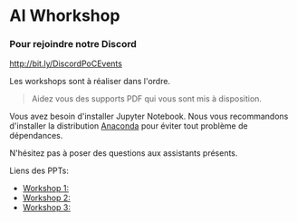 # AI Whorkshop

### Pour rejoindre notre Discord
http://bit.ly/DiscordPoCEvents

Les workshops sont à réaliser dans l'ordre.
> Aidez vous des supports PDF qui vous sont mis à disposition.

Vous avez besoin d'installer Jupyter Notebook.
Nous vous recommandons d'installer la distribution [Anaconda](https://www.anaconda.com/distribution/) pour éviter tout problème de dépendances.

N'hésitez pas à poser des questions aux assistants présents.


Liens des PPTs:

- [Workshop 1:](https://drive.google.com/file/d/125KpOeQkCcQDvz07naxenn_eEN0FUwfi/view?usp=sharing)
- [Workshop 2:](https://drive.google.com/file/d/1X44I3y7ZUlvbXAr0-3PbTiwAxCkId4dL/view?usp=sharing)
- [Workshop 3:](https://drive.google.com/file/d/1kj_TQVw2IN0jg9ud0gDGAZrn_7bE9FUo/view?usp=sharing)

